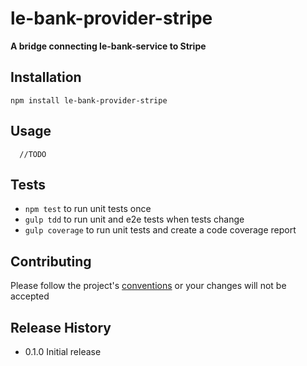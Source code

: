 le-bank-provider-stripe
=========

**A bridge connecting le-bank-service to Stripe**

## Installation

  `npm install le-bank-provider-stripe`

## Usage

```
  //TODO
```

## Tests

* `npm test` to run unit tests once
* `gulp tdd` to run unit and e2e tests when tests change
* `gulp coverage` to run unit tests and create a code coverage report

## Contributing

Please follow the project's [conventions](https://github.com/castle-dev/le-bank-provider-stripe/blob/develop/CONTRIBUTING.md) or your changes will not be accepted

## Release History

* 0.1.0 Initial release
